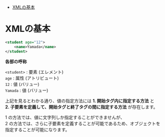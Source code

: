 - [XMLの基本](#xmlの基本)


# XMLの基本

```xml
<student age="12">
    <name>Yamada</name>
</student>
```

**各部の呼称**

`<student>` : 要素 (エレメント)  
`age` : 属性 (アトリビュート)  
`12` : 値 (バリュー)  
`Yamada` : 値 (バリュー)

上記を見るとわかる通り、値の指定方法には **1. 開始タグ内に指定する方法** と  
**2. 子要素を定義して、開始タグと終了タグの間に指定する方法** が存在します。

1 の方法では、値に文字列しか指定することができませんが、  
2 の方法では、さらに子要素を定義することが可能であるため、オブジェクトを指定することが可能になります。

